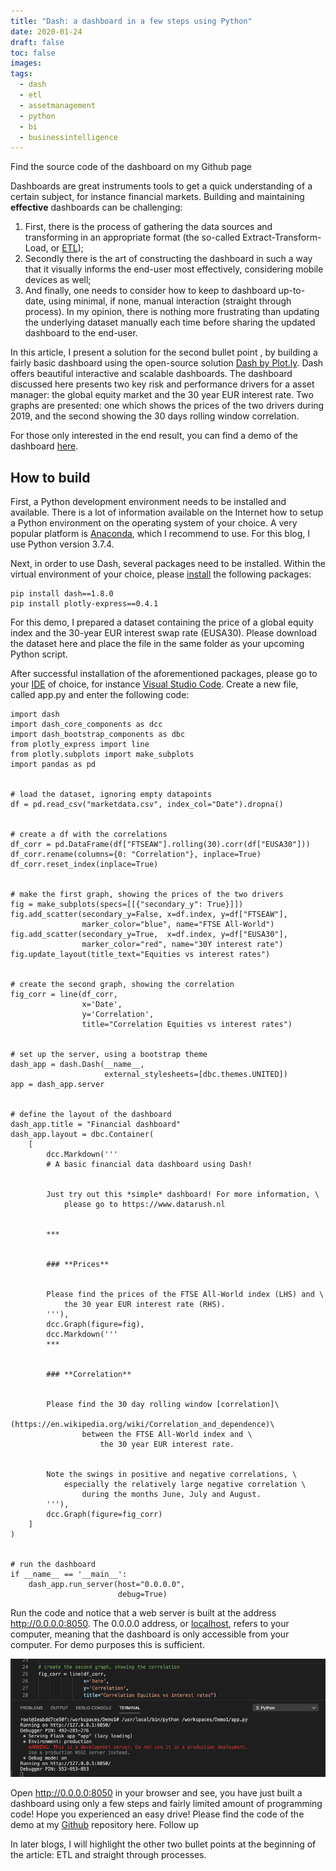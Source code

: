 ```yaml
---
title: "Dash: a dashboard in a few steps using Python"
date: 2020-01-24
draft: false
toc: false
images:
tags: 
  - dash
  - etl
  - assetmanagement
  - python
  - bi
  - businessintelligence
---
```


Find the source code of the dashboard on my Github page

Dashboards are great instruments tools to get a quick understanding of a certain subject, for instance financial markets. Building and maintaining **effective** dashboards can be challenging:

1. First, there is the process of gathering the data sources and transforming in an appropriate format (the so-called Extract-Transform-Load, or [ETL](https://en.wikipedia.org/wiki/Extract,_transform,_load));
2. Secondly there is the art of constructing the dashboard in such a way that it visually informs the end-user most effectively, considering mobile devices as well;
3. And finally, one needs to consider how to keep to dashboard up-to-date, using minimal, if none, manual interaction (straight through process). In my opinion, there is nothing more frustrating than updating the underlying dataset manually each time before sharing the updated dashboard to the end-user.

In this article, I present a solution for the second bullet point , by building a fairly basic dashboard using the open-source solution [Dash by Plot.ly](https://plot.ly/dash/). Dash offers beautiful interactive and scalable dashboards. The dashboard discussed here presents two key risk and performance drivers for a asset manager: the global equity market and the 30 year EUR interest rate. Two graphs are presented: one which shows the prices of the two drivers during 2019, and the second showing the 30 days rolling window correlation.

For those only interested in the end result, you can find a demo of the dashboard [here](https://dashboards.datarush.nl/demo1).

## How to build

First, a Python development environment needs to be installed and available. There is a lot of information available on the Internet how to setup a Python environment on the operating system of your choice. A very popular platform is [Anaconda](https://www.anaconda.com/distribution/), which I recommend to use. For this blog, I use Python version 3.7.4.

Next, in order to use Dash, several packages need to be installed. Within the virtual environment of your choice, please [install](https://packaging.python.org/tutorials/installing-packages/) the following packages:

```
pip install dash==1.8.0
pip install plotly-express==0.4.1
```

For this demo, I prepared a dataset containing the price of a global equity index and the 30-year EUR interest swap rate (EUSA30). Please download the dataset here and place the file in the same folder as your upcoming Python script.

After successful installation of the aforementioned packages, please go to your [IDE](https://en.wikipedia.org/wiki/Integrated_development_environment) of choice, for instance [Visual Studio Code](https://code.visualstudio.com/docs/languages/python). Create a new file, called app.py and enter the following code:

```
import dash
import dash_core_components as dcc
import dash_bootstrap_components as dbc
from plotly_express import line
from plotly.subplots import make_subplots
import pandas as pd


# load the dataset, ignoring empty datapoints
df = pd.read_csv("marketdata.csv", index_col="Date").dropna()


# create a df with the correlations
df_corr = pd.DataFrame(df["FTSEAW"].rolling(30).corr(df["EUSA30"]))
df_corr.rename(columns={0: "Correlation"}, inplace=True)
df_corr.reset_index(inplace=True)


# make the first graph, showing the prices of the two drivers
fig = make_subplots(specs=[[{"secondary_y": True}]])
fig.add_scatter(secondary_y=False, x=df.index, y=df["FTSEAW"],
                marker_color="blue", name="FTSE All-World")
fig.add_scatter(secondary_y=True,  x=df.index, y=df["EUSA30"],
                marker_color="red", name="30Y interest rate")
fig.update_layout(title_text="Equities vs interest rates")


# create the second graph, showing the correlation
fig_corr = line(df_corr,
                x='Date',
                y='Correlation',
                title="Correlation Equities vs interest rates")


# set up the server, using a bootstrap theme
dash_app = dash.Dash(__name__,
                     external_stylesheets=[dbc.themes.UNITED])
app = dash_app.server


# define the layout of the dashboard
dash_app.title = "Financial dashboard"
dash_app.layout = dbc.Container(
    [
        dcc.Markdown('''
        # A basic financial data dashboard using Dash!


        Just try out this *simple* dashboard! For more information, \
            please go to https://www.datarush.nl


        ***


        ### **Prices**


        Please find the prices of the FTSE All-World index (LHS) and \
            the 30 year EUR interest rate (RHS).
        '''),
        dcc.Graph(figure=fig),
        dcc.Markdown('''
        ***


        ### **Correlation**


        Please find the 30 day rolling window [correlation]\
            (https://en.wikipedia.org/wiki/Correlation_and_dependence)\
                between the FTSE All-World index and \
                    the 30 year EUR interest rate.


        Note the swings in positive and negative correlations, \
            especially the relatively large negative correlation \
                during the months June, July and August.
        '''),
        dcc.Graph(figure=fig_corr)
    ]
)


# run the dashboard
if __name__ == '__main__':
    dash_app.run_server(host="0.0.0.0",
                        debug=True)
```

Run the code and notice that a web server is built at the address http://0.0.0.0:8050. The 0.0.0.0 address, or [localhost](https://en.wikipedia.org/wiki/Localhost), refers to your computer, meaning that the dashboard is only accessible from your computer. For demo purposes this is sufficient.

![alt text](dash1.png)

Open http://0.0.0.0:8050 in your browser and see, you have just built a dashboard using only a few steps and fairly limited amount of programming code! Hope you experienced an easy drive! Please find the code of the demo at my [Github](https://github.com/jeroen84/datarush-demo1) repository here.
Follow up

In later blogs, I will highlight the other two bullet points at the beginning of the article: ETL and straight through processes.